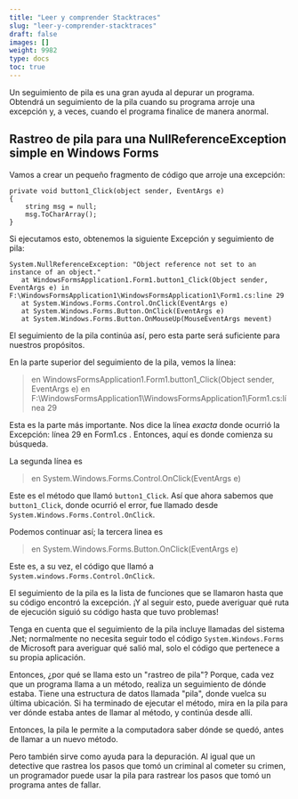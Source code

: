 ```yaml
---
title: "Leer y comprender Stacktraces"
slug: "leer-y-comprender-stacktraces"
draft: false
images: []
weight: 9982
type: docs
toc: true
---
```


Un seguimiento de pila es una gran ayuda al depurar un programa. Obtendrá un seguimiento de la pila cuando su programa arroje una excepción y, a veces, cuando el programa finalice de manera anormal.

## Rastreo de pila para una NullReferenceException simple en Windows Forms
Vamos a crear un pequeño fragmento de código que arroje una excepción:

    private void button1_Click(object sender, EventArgs e)
    {
        string msg = null;
        msg.ToCharArray();
    }

Si ejecutamos esto, obtenemos la siguiente Excepción y seguimiento de pila:

    System.NullReferenceException: "Object reference not set to an instance of an object."
       at WindowsFormsApplication1.Form1.button1_Click(Object sender, EventArgs e) in F:\WindowsFormsApplication1\WindowsFormsApplication1\Form1.cs:line 29
       at System.Windows.Forms.Control.OnClick(EventArgs e)
       at System.Windows.Forms.Button.OnClick(EventArgs e)
       at System.Windows.Forms.Button.OnMouseUp(MouseEventArgs mevent)

El seguimiento de la pila continúa así, pero esta parte será suficiente para nuestros propósitos.

En la parte superior del seguimiento de la pila, vemos la línea:

> en WindowsFormsApplication1.Form1.button1_Click(Object sender, EventArgs e) en F:\WindowsFormsApplication1\WindowsFormsApplication1\Form1.cs:línea 29

Esta es la parte más importante. Nos dice la línea _exacta_ donde ocurrió la Excepción: línea 29 en Form1.cs .
Entonces, aquí es donde comienza su búsqueda.

La segunda línea es

> en System.Windows.Forms.Control.OnClick(EventArgs e)

Este es el método que llamó `button1_Click`. Así que ahora sabemos que `button1_Click`, donde ocurrió el error, fue llamado desde `System.Windows.Forms.Control.OnClick`.

Podemos continuar así; la tercera linea es

> en System.Windows.Forms.Button.OnClick(EventArgs e)

Este es, a su vez, el código que llamó a `System.windows.Forms.Control.OnClick`.

El seguimiento de la pila es la lista de funciones que se llamaron hasta que su código encontró la excepción.
¡Y al seguir esto, puede averiguar qué ruta de ejecución siguió su código hasta que tuvo problemas!

Tenga en cuenta que el seguimiento de la pila incluye llamadas del sistema .Net; normalmente no necesita seguir todo el código `System.Windows.Forms` de Microsoft para averiguar qué salió mal, solo el código que pertenece a su propia aplicación.


Entonces, ¿por qué se llama esto un "rastreo de pila"?
Porque, cada vez que un programa llama a un método, realiza un seguimiento de dónde estaba. Tiene una estructura de datos llamada "pila", donde vuelca su última ubicación.
Si ha terminado de ejecutar el método, mira en la pila para ver dónde estaba antes de llamar al método, y continúa desde allí.

Entonces, la pila le permite a la computadora saber dónde se quedó, antes de llamar a un nuevo método.

Pero también sirve como ayuda para la depuración. Al igual que un detective que rastrea los pasos que tomó un criminal al cometer su crimen, un programador puede usar la pila para rastrear los pasos que tomó un programa antes de fallar.





